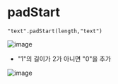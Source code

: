 # padStart

```
"text".padStart(length,"text")
```
![image](https://user-images.githubusercontent.com/90364684/210569168-6987db57-7705-4103-b1ac-378e632023cb.png)
- "1"의 길이가 2가 아니면 "0"을 추가

![image](https://user-images.githubusercontent.com/90364684/210569352-bab960d8-4653-49eb-b420-b5a35b8c72f7.png)
